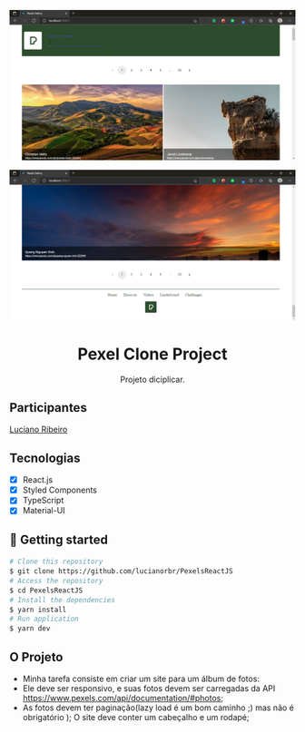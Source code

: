 <p align="center">
  <img alt="Footer" src="./.github/assets/Header.png">
</p>

<p align="center">
  <img alt="Footer" src="./.github/assets/Footer.png">
</p>

<h1 align="center">
Pexel Clone Project
</h1>

<p align="center">Projeto diciplicar.</p>

## Participantes

[Luciano Ribeiro](https://github.com/lucianorbr)

## Tecnologias

- [x] React.js
- [x] Styled Components
- [x] TypeScript
- [x] Material-UI

## 🚀 Getting started

```bash
# Clone this repository
$ git clone https://github.com/lucianorbr/PexelsReactJS
# Access the repository
$ cd PexelsReactJS
# Install the dependencies
$ yarn install
# Run application
$ yarn dev
```
## O Projeto
- Minha tarefa consiste em criar um site para um álbum de fotos:
- Ele deve ser responsivo, e suas fotos devem ser carregadas da API https://www.pexels.com/api/documentation/#photos;
- As fotos devem ter paginação(lazy load é um bom caminho ;) mas não é obrigatório );
O site deve conter um cabeçalho e um rodapé;

  
